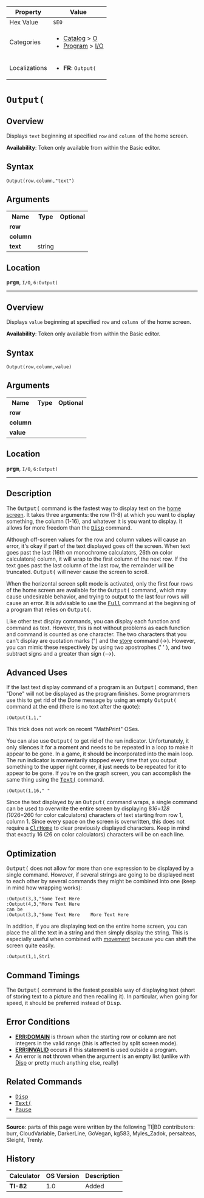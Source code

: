 | Property      | Value |
|---------------|-------|
| Hex Value     | `$E0`|
| Categories    | <ul><li>[Catalog](<../categories/Catalog.md>) > [O](<../categories/Catalog.md#O>)</li><li>[Program](<../categories/Program.md>) > [I/O](<../categories/Program.md#I/O>)</li></ul> |
| Localizations | <ul><li><b>FR</b>: `Output(`</li></ul> |

# `Output(`

## Overview
Displays `text` beginning at specified `row` and `column `of the home screen.


<b>Availability</b>: Token only available from within the Basic editor.

## Syntax
`Output(row,column,"text")`

## Arguments
<table>
<tr><th>Name</th><th>Type</th><th>Optional</th></tr>

<tr><td><b>row</b></td><td></td><td></td></tr>

<tr><td><b>column</b></td><td></td><td></td></tr>

<tr><td><b>text</b></td><td>string</td><td></td></tr>

</table>

## Location
<tt><kbd><b>prgm</b></kbd></tt>, `I/O`, `6:Output(`
<hr>

## Overview
Displays `value` beginning at specified `row` and `column `of the home screen.


<b>Availability</b>: Token only available from within the Basic editor.

## Syntax
`Output(row,column,value)`

## Arguments
<table>
<tr><th>Name</th><th>Type</th><th>Optional</th></tr>

<tr><td><b>row</b></td><td></td><td></td></tr>

<tr><td><b>column</b></td><td></td><td></td></tr>

<tr><td><b>value</b></td><td></td><td></td></tr>

</table>

## Location
<tt><kbd><b>prgm</b></kbd></tt>, `I/O`, `6:Output(`
<hr>

## Description

The <tt>Output(</tt> command is the fastest way to display text on the [home screen](homescreen). It takes three arguments: the row (1-8) at which you want to display something, the column (1-16), and whatever it is you want to display. It allows for more freedom than the <tt><a href="Disp.md">Disp</a></tt> command.

Although off-screen values for the row and column values will cause an error, it's okay if part of the text displayed goes off the screen. When text goes past the last (16th on monochrome calculators, 26th on color calculators) column, it will wrap to the first column of the next row. If the text goes past the last column of the last row, the remainder will be truncated. <tt>Output(</tt> will never cause the screen to scroll.

When the horizontal screen split mode is activated, only the first four rows of the home screen are available for the <tt>Output(</tt> command, which may cause undesirable behavior, and trying to output to the last four rows will cause an error. It is advisable to use the <tt><a href="Full.md">Full</a></tt> command at the beginning of a program that relies on <tt>Output(</tt>.

Like other text display commands, you can display each function and command as text. However, this is not without problems as each function and command is counted as one character. The two characters that you can't display are quotation marks (") and the [store](store.md) command (→). However, you can mimic these respectively by using two apostrophes (' ' ), and two subtract signs and a greater than sign (—>).

## Advanced Uses

If the last text display command of a program is an <tt>Output(</tt> command, then "Done" will not be displayed as the program finishes. Some programmers use this to get rid of the Done message by using an empty <tt>Output(</tt> command at the end (there is no text after the quote):

```ti-basic
:Output(1,1,"
```

This trick does not work on recent "MathPrint" OSes.

You can also use <tt>Output(</tt> to get rid of the run indicator. Unfortunately, it only silences it for a moment and needs to be repeated in a loop to make it appear to be gone. In a game, it should be incorporated into the main loop. The run indicator is momentarily stopped every time that you output something to the upper right corner, it just needs to be repeated for it to appear to be gone. If you're on the graph screen, you can accomplish the same thing using the <tt><a href="Text(.md">Text(</a></tt> command.

```ti-basic
:Output(1,16," "
```

Since the text displayed by an <tt>Output(</tt> command wraps, a single command can be used to overwrite the entire screen by displaying 8*16=128 (10*26=260 for color calculators) characters of text starting from row 1, column 1. Since every space on the screen is overwritten, this does not require a <tt><a href="ClrHome.md">ClrHome</a></tt> to clear previously displayed characters. Keep in mind that exactly 16 (26 on color calculators) characters will be on each line.

## Optimization

<tt>Output(</tt> does not allow for more than one expression to be displayed by a single command. However, if several strings are going to be displayed next to each other by several commands they might be combined into one (keep in mind how wrapping works):

```ti-basic
:Output(3,3,"Some Text Here
:Output(4,3,"More Text Here
can be
:Output(3,3,"Some Text Here    More Text Here
```

In addition, if you are displaying text on the entire home screen, you can place the all the text in a string and then simply display the string. This is especially useful when combined with [movement](movement.md) because you can shift the screen quite easily.

```ti-basic
:Output(1,1,Str1
```

## Command Timings

The <tt>Output(</tt> command is the fastest possible way of displaying text (short of storing text to a picture and then recalling it). In particular, when going for speed, it should be preferred instead of <tt>Disp</tt>.

## Error Conditions

*   **[ERR:DOMAIN](errors#domain)** is thrown when the starting row or column are not integers in the valid range (this is affected by split screen mode).
*   **[ERR:INVALID](errors#invalid)** occurs if this statement is used outside a program.
*   An error is **not** thrown when the argument is an empty list (unlike with [Disp](Disp.md) or pretty much anything else, really)

## Related Commands

*   <tt><a href="Disp.md">Disp</a></tt>
*   <tt><a href="Text(.md">Text(</a></tt>
*   <tt><a href="Pause.md">Pause</a></tt>

* * *

**Source**: parts of this page were written by the following TI|BD contributors: burr, CloudVariable, DarkerLine, GoVegan, kg583, Myles_Zadok, persalteas, Sleight, Trenly.

## History
| Calculator | OS Version | Description |
|------------|------------|-------------|
| <b>TI-82</b> | 1.0 | Added |


